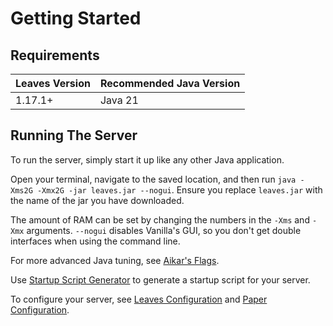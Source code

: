 # Getting Started

## Requirements

| Leaves Version | Recommended Java Version |
| -------------- | ------------------------ |
| 1.17.1+        | Java 21                  |

## Running The Server

To run the server, simply start it up like any other Java application.

Open your terminal, navigate to the saved location, and then run `java -Xms2G -Xmx2G -jar leaves.jar --nogui`. Ensure
you replace `leaves.jar` with the name of the jar you have downloaded.

The amount of RAM can be set by changing the numbers in the `-Xms` and `-Xmx` arguments. `--nogui` disables Vanilla's
GUI, so you don't get double interfaces when using the command line.

For more advanced Java tuning, see [Aikar's Flags](https://docs.papermc.io/paper/aikars-flags).

Use [Startup Script Generator](https://docs.papermc.io/misc/tools/start-script-gen) to generate a startup script for
your server.

To configure your server, see [Leaves Configuration](../configuration)
and [Paper Configuration](https://docs.papermc.io/paper/reference/configuration).
